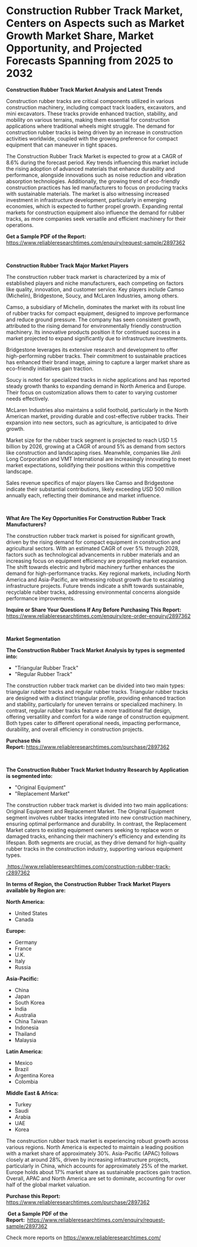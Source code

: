 <p><h1>Construction Rubber Track Market, Centers on Aspects such as Market Growth Market Share, Market Opportunity, and Projected Forecasts Spanning from 2025 to 2032</h1></p><p><strong>Construction Rubber Track Market Analysis and Latest Trends</strong></p>
<p><p>Construction rubber tracks are critical components utilized in various construction machinery, including compact track loaders, excavators, and mini excavators. These tracks provide enhanced traction, stability, and mobility on various terrains, making them essential for construction applications where traditional wheels might struggle. The demand for construction rubber tracks is being driven by an increase in construction activities worldwide, coupled with the growing preference for compact equipment that can maneuver in tight spaces.</p><p>The Construction Rubber Track Market is expected to grow at a CAGR of 8.6% during the forecast period. Key trends influencing this market include the rising adoption of advanced materials that enhance durability and performance, alongside innovations such as noise reduction and vibration absorption technologies. Additionally, the growing trend of eco-friendly construction practices has led manufacturers to focus on producing tracks with sustainable materials. The market is also witnessing increased investment in infrastructure development, particularly in emerging economies, which is expected to further propel growth. Expanding rental markets for construction equipment also influence the demand for rubber tracks, as more companies seek versatile and efficient machinery for their operations.</p></p>
<p><strong>Get a Sample PDF of the Report:&nbsp;</strong> <a href="https://www.reliableresearchtimes.com/enquiry/request-sample/2897362?utm_campaign=3031&utm_medium=2&utm_source=Github&utm_content=ia&utm_term=15032025&utm_id=construction-rubber-track">https://www.reliableresearchtimes.com/enquiry/request-sample/2897362</a></p>
<p>&nbsp;</p>
<p><strong>Construction Rubber Track Major Market Players</strong></p>
<p><p>The construction rubber track market is characterized by a mix of established players and niche manufacturers, each competing on factors like quality, innovation, and customer service. Key players include Camso (Michelin), Bridgestone, Soucy, and McLaren Industries, among others.</p><p>Camso, a subsidiary of Michelin, dominates the market with its robust line of rubber tracks for compact equipment, designed to improve performance and reduce ground pressure. The company has seen consistent growth, attributed to the rising demand for environmentally friendly construction machinery. Its innovative products position it for continued success in a market projected to expand significantly due to infrastructure investments.</p><p>Bridgestone leverages its extensive research and development to offer high-performing rubber tracks. Their commitment to sustainable practices has enhanced their brand image, aiming to capture a larger market share as eco-friendly initiatives gain traction. </p><p>Soucy is noted for specialized tracks in niche applications and has reported steady growth thanks to expanding demand in North America and Europe. Their focus on customization allows them to cater to varying customer needs effectively.</p><p>McLaren Industries also maintains a solid foothold, particularly in the North American market, providing durable and cost-effective rubber tracks. Their expansion into new sectors, such as agriculture, is anticipated to drive growth.</p><p>Market size for the rubber track segment is projected to reach USD 1.5 billion by 2026, growing at a CAGR of around 5% as demand from sectors like construction and landscaping rises. Meanwhile, companies like Jinli Long Corporation and VMT International are increasingly innovating to meet market expectations, solidifying their positions within this competitive landscape.</p><p>Sales revenue specifics of major players like Camso and Bridgestone indicate their substantial contributions, likely exceeding USD 500 million annually each, reflecting their dominance and market influence.</p></p>
<p>&nbsp;</p>
<p><strong>What Are The Key Opportunities For Construction Rubber Track Manufacturers?</strong></p>
<p><p>The construction rubber track market is poised for significant growth, driven by the rising demand for compact equipment in construction and agricultural sectors. With an estimated CAGR of over 5% through 2028, factors such as technological advancements in rubber materials and an increasing focus on equipment efficiency are propelling market expansion. The shift towards electric and hybrid machinery further enhances the demand for high-performance tracks. Key regional markets, including North America and Asia-Pacific, are witnessing robust growth due to escalating infrastructure projects. Future trends indicate a shift towards sustainable, recyclable rubber tracks, addressing environmental concerns alongside performance improvements.</p></p>
<p><strong>Inquire or Share Your Questions If Any Before Purchasing This Report:</strong> <a href="https://www.reliableresearchtimes.com/enquiry/pre-order-enquiry/2897362?utm_campaign=3031&utm_medium=2&utm_source=Github&utm_content=ia&utm_term=15032025&utm_id=construction-rubber-track">https://www.reliableresearchtimes.com/enquiry/pre-order-enquiry/2897362</a></p>
<p>&nbsp;</p>
<p><strong>Market Segmentation</strong></p>
<p><strong>The Construction Rubber Track Market Analysis by types is segmented into:</strong></p>
<p><ul><li>"Triangular Rubber Track"</li><li>"Regular Rubber Track"</li></ul></p>
<p><p>The construction rubber track market can be divided into two main types: triangular rubber tracks and regular rubber tracks. Triangular rubber tracks are designed with a distinct triangular profile, providing enhanced traction and stability, particularly for uneven terrains or specialized machinery. In contrast, regular rubber tracks feature a more traditional flat design, offering versatility and comfort for a wide range of construction equipment. Both types cater to different operational needs, impacting performance, durability, and overall efficiency in construction projects.</p></p>
<p><strong>Purchase this Report:&nbsp;</strong><a href="https://www.reliableresearchtimes.com/purchase/2897362?utm_campaign=3031&utm_medium=2&utm_source=Github&utm_content=ia&utm_term=15032025&utm_id=construction-rubber-track">https://www.reliableresearchtimes.com/purchase/2897362</a></p>
<p>&nbsp;</p>
<p><strong>The Construction Rubber Track Market Industry Research by Application is segmented into:</strong></p>
<p><ul><li>"Original Equipment"</li><li>"Replacement Market"</li></ul></p>
<p><p>The construction rubber track market is divided into two main applications: Original Equipment and Replacement Market. The Original Equipment segment involves rubber tracks integrated into new construction machinery, ensuring optimal performance and durability. In contrast, the Replacement Market caters to existing equipment owners seeking to replace worn or damaged tracks, enhancing their machinery's efficiency and extending its lifespan. Both segments are crucial, as they drive demand for high-quality rubber tracks in the construction industry, supporting various equipment types.</p></p>
<p><a href="https://www.reliableresearchtimes.com/construction-rubber-track-r2897362?utm_campaign=3031&utm_medium=2&utm_source=Github&utm_content=ia&utm_term=15032025&utm_id=construction-rubber-track">&nbsp;https://www.reliableresearchtimes.com/construction-rubber-track-r2897362</a></p>
<p><strong>In terms of Region, the Construction Rubber Track Market Players available by Region are:</strong></p>
<p>
    <p> <strong> North America: </strong>
        <ul>
            <li>United States</li>
            <li>Canada</li>
        </ul>
        </p> 
    <p> <strong> Europe: </strong>
        <ul>
            <li>Germany</li>
            <li>France</li>
            <li>U.K.</li>
            <li>Italy</li>
            <li>Russia</li>
        </ul>
        </p> 
    <p> <strong> Asia-Pacific: </strong>
        <ul>
            <li>China</li>
            <li>Japan</li>
            <li>South Korea</li>
            <li>India</li>
            <li>Australia</li>
            <li>China Taiwan</li>
            <li>Indonesia</li>
            <li>Thailand</li>
            <li>Malaysia</li>
        </ul>
        </p> 
    <p> <strong> Latin America: </strong>
        <ul>
            <li>Mexico</li>
            <li>Brazil</li>
            <li>Argentina Korea</li>
            <li>Colombia</li>
        </ul>
        </p> 
    <p> <strong> Middle East & Africa: </strong>
        <ul>
            <li>Turkey</li>
            <li>Saudi</li>
            <li>Arabia</li>
            <li>UAE</li>
            <li>Korea</li>
        </ul>
    </p>
    </p>
<p><p>The construction rubber track market is experiencing robust growth across various regions. North America is expected to maintain a leading position with a market share of approximately 30%. Asia-Pacific (APAC) follows closely at around 28%, driven by increasing infrastructure projects, particularly in China, which accounts for approximately 25% of the market. Europe holds about 17% market share as sustainable practices gain traction. Overall, APAC and North America are set to dominate, accounting for over half of the global market valuation.</p></p>
<p><strong>Purchase this Report: </strong><a href="https://www.reliableresearchtimes.com/purchase/2897362?utm_campaign=3031&utm_medium=2&utm_source=Github&utm_content=ia&utm_term=15032025&utm_id=construction-rubber-track">https://www.reliableresearchtimes.com/purchase/2897362</a></p>
<p>&nbsp;<strong>Get a Sample PDF of the Report:&nbsp;&nbsp;</strong><a href="https://www.reliableresearchtimes.com/enquiry/request-sample/2897362?utm_campaign=3031&utm_medium=2&utm_source=Github&utm_content=ia&utm_term=15032025&utm_id=construction-rubber-track">https://www.reliableresearchtimes.com/enquiry/request-sample/2897362</a></p>
<p><strong></strong></p>
<p>Check more reports on <a href="https://www.reliableresearchtimes.com/?utm_campaign=3031&utm_medium=2&utm_source=Github&utm_content=ia&utm_term=15032025&utm_id=construction-rubber-track">https://www.reliableresearchtimes.com/</a></p>